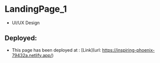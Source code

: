 # LandingPage_1
- UI/UX Design

## Deployed:
- This page has been deployed at : [Link](url: https://inspiring-phoenix-79432a.netlify.app/)
